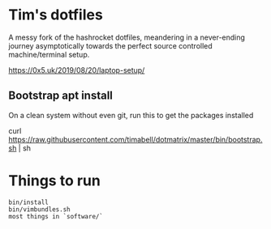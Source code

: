 # Tim's dotfiles

A messy fork of the hashrocket dotfiles, meandering in a never-ending journey asymptotically towards the perfect source controlled machine/terminal setup.

<https://0x5.uk/2019/08/20/laptop-setup/>

## Bootstrap apt install

On a clean system without even git, run this to get the packages installed

  curl https://raw.githubusercontent.com/timabell/dotmatrix/master/bin/bootstrap.sh | sh

# Things to run

	bin/install
	bin/vimbundles.sh
	most things in `software/`
